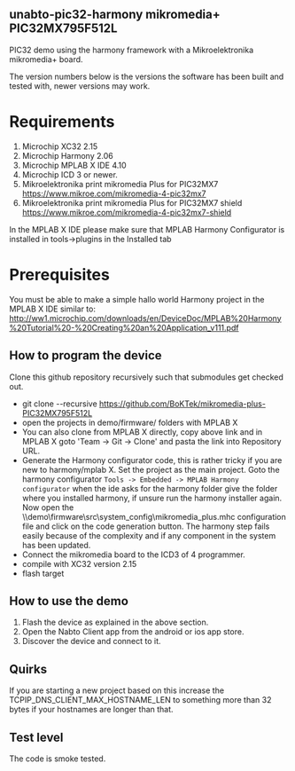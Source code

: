 ## unabto-pic32-harmony mikromedia+ PIC32MX795F512L
PIC32 demo using the harmony framework with a Mikroelektronika mikromedia+ board.


The version numbers below is the versions the software has been built
and tested with, newer versions may work.

# Requirements
  1. Microchip XC32 2.15
  2. Microchip Harmony 2.06
  3. Microchip MPLAB X IDE 4.10
  4. Microchip ICD 3 or newer.
  6. Mikroelektronika print mikromedia Plus for PIC32MX7 https://www.mikroe.com/mikromedia-4-pic32mx7
  7. Mikroelektronika print mikromedia Plus for PIC32MX7 shield https://www.mikroe.com/mikromedia-4-pic32mx7-shield
    

In the MPLAB X IDE please make sure that MPLAB Harmony Configurator is installed in tools->plugins in the Installed tab

# Prerequisites
You must be able to make a simple hallo world Harmony project in the MPLAB X IDE similar to:
http://ww1.microchip.com/downloads/en/DeviceDoc/MPLAB%20Harmony%20Tutorial%20-%20Creating%20an%20Application_v111.pdf

## How to program the device

Clone this github repository recursively such that submodules get checked out.

  * git clone --recursive https://github.com/BoKTek/mikromedia-plus-PIC32MX795F512L
  * open the projects in demo/firmware/ folders with MPLAB X
  * You can also clone from MPLAB X directly, copy above link and in MPLAB X goto 'Team -> Git -> Clone' and pasta the link into
    Repository URL.
  * Generate the Harmony configurator code, this is rather tricky if you are new to harmony/mplab X. 
    Set the project as the main project.
    Goto the harmony configurator `Tools -> Embedded -> MPLAB Harmony configurator` when the ide asks for the harmony folder
    give the folder where you installed harmony, if unsure run the harmony installer again.
    Now open the \\\demo\firmware\src\system_config\mikromedia_plus.mhc configuration file and click on the code generation button.
    The harmony step fails easily because of the complexity and if any component in the system has been updated.
  * Connect the mikromedia board to the ICD3 of 4 programmer.
  * compile with XC32 version 2.15
  * flash target
  
## How to use the demo

  1. Flash the device as explained in the above section. 
  2. Open the Nabto Client app from the android or ios app store.
  3. Discover the device and connect to it.


## Quirks

If you are starting a new project based on this increase 
the TCPIP_DNS_CLIENT_MAX_HOSTNAME_LEN to something more than 32 bytes 
if your hostnames are longer than that.


## Test level

The code is smoke tested.
